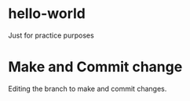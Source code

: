 # hello-world
Just for practice purposes

# Make and Commit change
Editing the branch to make and commit changes.
